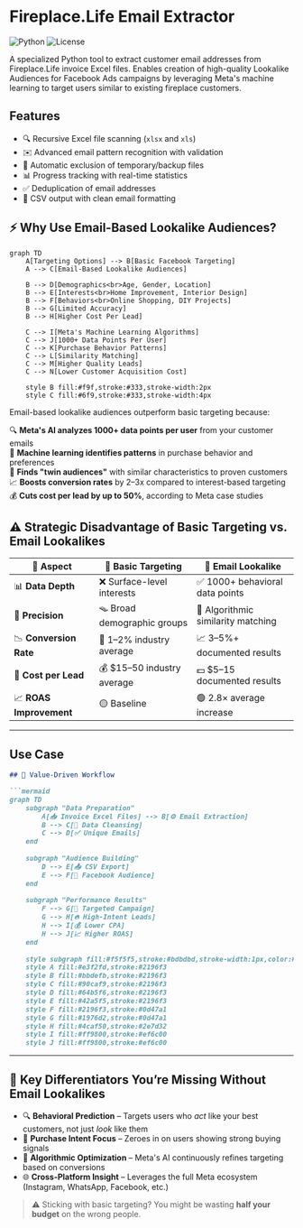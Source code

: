# Fireplace.Life Email Extractor

![Python](https://img.shields.io/badge/Python-3.8%2B-blue)
![License](https://img.shields.io/badge/License-MIT-green)

A specialized Python tool to extract customer email addresses from Fireplace.Life invoice Excel files. Enables creation of high-quality Lookalike Audiences for Facebook Ads campaigns by leveraging Meta's machine learning to target users similar to existing fireplace customers.

## Features

- 🔍 Recursive Excel file scanning (`xlsx` and `xls`)
- ✉️ Advanced email pattern recognition with validation
- 🧹 Automatic exclusion of temporary/backup files
- 📊 Progress tracking with real-time statistics
- ✅ Deduplication of email addresses
- 💾 CSV output with clean email formatting

## ⚡ Why Use Email-Based Lookalike Audiences?

```mermaid
graph TD
    A[Targeting Options] --> B[Basic Facebook Targeting]
    A --> C[Email-Based Lookalike Audiences]
    
    B --> D[Demographics<br>Age, Gender, Location]
    B --> E[Interests<br>Home Improvement, Interior Design]
    B --> F[Behaviors<br>Online Shopping, DIY Projects]
    B --> G[Limited Accuracy]
    B --> H[Higher Cost Per Lead]
    
    C --> I[Meta's Machine Learning Algorithms]
    C --> J[1000+ Data Points Per User]
    C --> K[Purchase Behavior Patterns]
    C --> L[Similarity Matching]
    C --> M[Higher Quality Leads]
    C --> N[Lower Customer Acquisition Cost]
    
    style B fill:#f9f,stroke:#333,stroke-width:2px
    style C fill:#6f9,stroke:#333,stroke-width:4px
```

Email-based lookalike audiences outperform basic targeting because:

🔍 **Meta's AI analyzes 1000+ data points per user** from your customer emails  
🧠 **Machine learning identifies patterns** in purchase behavior and preferences  
🎯 **Finds "twin audiences"** with similar characteristics to proven customers  
📈 **Boosts conversion rates** by 2–3x compared to interest-based targeting  
💰 **Cuts cost per lead by up to 50%**, according to Meta case studies  

## ⚠️ Strategic Disadvantage of Basic Targeting vs. Email Lookalikes

| 🧠 **Aspect**            | 😬 **Basic Targeting**           | 🚀 **Email Lookalike**                        |
|--------------------------|----------------------------------|-----------------------------------------------|
| 📊 **Data Depth**         | ❌ Surface-level interests        | ✅ 1000+ behavioral data points               |
| 🎯 **Precision**          | 🪤 Broad demographic groups       | 🎯 Algorithmic similarity matching            |
| 📉 **Conversion Rate**    | 🔻 1–2% industry average          | 📈 3–5%+ documented results                   |
| 💸 **Cost per Lead**      | 💰 $15–50 industry average        | 💵 $5–15 documented results                   |
| 📈 **ROAS Improvement**   | 🟡 Baseline                      | 🟢 2.8× average increase                      |


---

## Use Case



```markdown
## 🔄 Value-Driven Workflow

```mermaid
graph TD
    subgraph "Data Preparation"
        A[📥 Invoice Excel Files] --> B[⚙️ Email Extraction]
        B --> C[🧹 Data Cleansing]
        C --> D[✅ Unique Emails]
    end
    
    subgraph "Audience Building"
        D --> E[📤 CSV Export]
        E --> F[👥 Facebook Audience]
    end
    
    subgraph "Performance Results"
        F --> G[🎯 Targeted Campaign]
        G --> H[🔥 High-Intent Leads]
        H --> I[💰 Lower CPA]
        H --> J[📈 Higher ROAS]
    end
    
    style subgraph fill:#f5f5f5,stroke:#bdbdbd,stroke-width:1px,color:#333
    style A fill:#e3f2fd,stroke:#2196f3
    style B fill:#bbdefb,stroke:#2196f3
    style C fill:#90caf9,stroke:#2196f3
    style D fill:#64b5f6,stroke:#2196f3
    style E fill:#42a5f5,stroke:#2196f3
    style F fill:#2196f3,stroke:#0d47a1
    style G fill:#1976d2,stroke:#0d47a1
    style H fill:#4caf50,stroke:#2e7d32
    style I fill:#ff9800,stroke:#ef6c00
    style J fill:#ff9800,stroke:#ef6c00
```

---

## 🚨 Key Differentiators You’re Missing Without Email Lookalikes

- 🔍 **Behavioral Prediction** – Targets users who *act* like your best customers, not just *look* like them  
- 🛒 **Purchase Intent Focus** – Zeroes in on users showing strong buying signals  
- 🤖 **Algorithmic Optimization** – Meta's AI continuously refines targeting based on conversions  
- 🌐 **Cross-Platform Insight** – Leverages the full Meta ecosystem (Instagram, WhatsApp, Facebook, etc.)  
> ⚠️ Sticking with basic targeting? You might be wasting **half your budget** on the wrong people.
